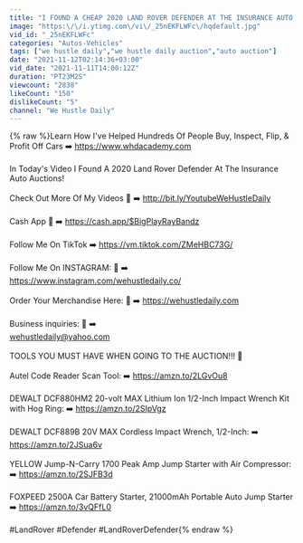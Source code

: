 ```yaml
---
title: "I FOUND A CHEAP 2020 LAND ROVER DEFENDER AT THE INSURANCE AUTO AUCTIONS!"
image: "https:\/\/i.ytimg.com\/vi\/_25nEKFLWFc\/hqdefault.jpg"
vid_id: "_25nEKFLWFc"
categories: "Autos-Vehicles"
tags: ["we hustle daily","we hustle daily auction","auto auction"]
date: "2021-11-12T02:14:36+03:00"
vid_date: "2021-11-11T14:00:12Z"
duration: "PT23M2S"
viewcount: "2838"
likeCount: "150"
dislikeCount: "5"
channel: "We Hustle Daily"
---
```

{% raw %}Learn How I've Helped Hundreds Of People Buy, Inspect, Flip, &amp; Profit Off Cars ➡️ <a rel="nofollow" target="blank" href="https://www.whdacademy.com">https://www.whdacademy.com</a><br /><br />In Today's Video I Found A 2020 Land Rover Defender At The Insurance Auto Auctions!<br /><br />Check Out More Of My Videos  🎥  ➡️ <a rel="nofollow" target="blank" href="http://bit.ly/YoutubeWeHustleDaily">http://bit.ly/YoutubeWeHustleDaily</a><br /><br />Cash App 🤑 ➡️ <a rel="nofollow" target="blank" href="https://cash.app/$BigPlayRayBandz">https://cash.app/$BigPlayRayBandz</a><br /><br />Follow Me On TikTok ➡️ <a rel="nofollow" target="blank" href="https://vm.tiktok.com/ZMeHBC73G/">https://vm.tiktok.com/ZMeHBC73G/</a> <br /><br />Follow Me On INSTAGRAM: 📸   ➡️ <a rel="nofollow" target="blank" href="https://www.instagram.com/wehustledaily.co/">https://www.instagram.com/wehustledaily.co/</a><br /><br />Order Your Merchandise Here: 👕 ➡️ <a rel="nofollow" target="blank" href="https://wehustledaily.com">https://wehustledaily.com</a><br /><br />Business inquiries: 👔 ➡️<br />wehustledaily@yahoo.com<br /><br />TOOLS YOU MUST HAVE WHEN GOING TO THE AUCTION!!! 🔧<br /><br />Autel Code Reader Scan Tool: ➡️ <a rel="nofollow" target="blank" href="https://amzn.to/2LGvOu8">https://amzn.to/2LGvOu8</a><br /><br />DEWALT DCF880HM2 20-volt MAX Lithium Ion 1/2-Inch Impact Wrench Kit with Hog Ring: ➡️ <a rel="nofollow" target="blank" href="https://amzn.to/2SIpVgz">https://amzn.to/2SIpVgz</a><br /><br />DEWALT DCF889B 20V MAX Cordless Impact Wrench, 1/2-Inch: ➡️ <a rel="nofollow" target="blank" href="https://amzn.to/2JSua6v">https://amzn.to/2JSua6v</a><br /><br />YELLOW Jump-N-Carry 1700 Peak Amp Jump Starter with Air Compressor: ➡️ <a rel="nofollow" target="blank" href="https://amzn.to/2SJFB3d">https://amzn.to/2SJFB3d</a><br /><br />FOXPEED 2500A Car Battery Starter, 21000mAh Portable Auto Jump Starter ​➡️  <a rel="nofollow" target="blank" href="https://amzn.to/3vQFfL0">https://amzn.to/3vQFfL0</a><br /><br />#LandRover #Defender #LandRoverDefender{% endraw %}
